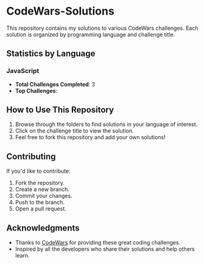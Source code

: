 # CodeWars-Solutions

This repository contains my solutions to various CodeWars challenges. Each solution is organized by programming language and challenge title.

## Statistics by Language

### JavaScript
- **Total Challenges Completed**: 3
- **Top Challenges**:

## How to Use This Repository

1. Browse through the folders to find solutions in your language of interest.
2. Click on the challenge title to view the solution.
3. Feel free to fork this repository and add your own solutions!

## Contributing

If you'd like to contribute:
1. Fork the repository.
2. Create a new branch.
3. Commit your changes.
4. Push to the branch.
5. Open a pull request.

## Acknowledgments

- Thanks to [CodeWars](https://www.codewars.com/) for providing these great coding challenges.
- Inspired by all the developers who share their solutions and help others learn.
